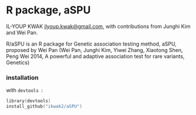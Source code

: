 R package, aSPU
=================

IL-YOUP KWAK <ilyoup.kwak@gmail.com>, with contributions from Junghi Kim and Wei Pan.

R/aSPU is an R package for Genetic association testing method, aSPU,
proposed by Wei Pan (Wei Pan, Junghi Kim, Yiwei Zhang, Xiaotong Shen,
Peng Wei 2014, A powerful and adaptive association test for rare
variants, Genetics)



### installation
with `devtools `:
```S
library(devtools)
install_github("ikwak2/aSPU")
```
